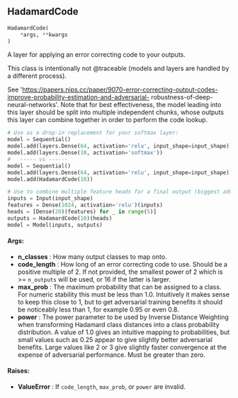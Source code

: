 ## HadamardCode
```python
HadamardCode(
	*args, **kwargs
)
```
A layer for applying an error correcting code to your outputs.

This class is intentionally not @traceable (models and layers are handled by a different process).

See 'https://papers.nips.cc/paper/9070-error-correcting-output-codes-improve-probability-estimation-and-adversarial-
robustness-of-deep-neural-networks'. Note that for best effectiveness, the model leading into this layer should be
split into multiple independent chunks, whose outputs this layer can combine together in order to perform the code
lookup.

```python
# Use as a drop-in replacement for your softmax layer:
model = Sequential()
model.add(layers.Dense(64, activation='relu', input_shape=input_shape))
model.add(layers.Dense(10, activation='softmax'))
#   ----- vs ------
model = Sequential()
model.add(layers.Dense(64, activation='relu', input_shape=input_shape))
model.add(HadamardCode(10))
```

```python
# Use to combine multiple feature heads for a final output (biggest adversarial hardening benefit):
inputs = Input(input_shape)
features = Dense(1024, activation='relu')(inputs)
heads = [Dense(20)(features) for _ in range(5)]
outputs = HadamardCode(10)(heads)
model = Model(inputs, outputs)
```


#### Args:

* **n_classes** :  How many output classes to map onto.
* **code_length** :  How long of an error correcting code to use. Should be a positive multiple of 2. If not provided,        the smallest power of 2 which is >= `n_outputs` will be used, or 16 if the latter is larger.
* **max_prob** :  The maximum probability that can be assigned to a class. For numeric stability this must be less than        1.0. Intuitively it makes sense to keep this close to 1, but to get adversarial training benefits it should        be noticeably less than 1, for example 0.95 or even 0.8.
* **power** :  The power parameter to be used by Inverse Distance Weighting when transforming Hadamard class distances        into a class probability distribution. A value of 1.0 gives an intuitive mapping to probabilities, but small        values such as 0.25 appear to give slightly better adversarial benefits. Large values like 2 or 3 give        slightly faster convergence at the expense of adversarial performance. Must be greater than zero.

#### Raises:

* **ValueError** :  If `code_length`, `max_prob`, or `power` are invalid.